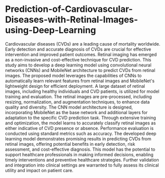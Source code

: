 # Prediction-of-Cardiovascular-Diseases-with-Retinal-Images-using-Deep-Learning

Cardiovascular diseases (CVDs) are a leading cause of mortality worldwide. Early detection and accurate diagnosis of CVDs are crucial for effective intervention and improved patient outcomes. Retinal imaging has emerged as a non-invasive and cost-effective technique for CVD prediction. This study aims to develop a deep learning model using convolutional neural networks (CNNs) and MobileNet architecture to predict CVDs from retinal images. The proposed model leverages the capabilities of CNNs to automatically learn relevant features from retinal images and MobileNet's lightweight design for efficient deployment. A large dataset of retinal images, including healthy individuals and CVD patients, is utilized for model training and evaluation. The retinal images are pre-processed, including resizing, normalization, and augmentation techniques, to enhance data quality and diversity. The CNN model architecture is designed, incorporating MobileNet as the base network and additional layers for adaptation to the specific CVD prediction task. Through extensive training and optimization, the model learns to accurately classify retinal images as either indicative of CVD presence or absence. Performance evaluation is conducted using standard metrics such as accuracy. The developed deep learning model demonstrates promising results in predicting CVDs from retinal images, offering potential benefits in early detection, risk assessment, and cost-effective diagnosis. This model has the potential to support healthcare professionals in making informed decisions, enabling timely interventions and preventive healthcare strategies. Further validation and integration into clinical settings are warranted to fully assess its clinical utility and impact on patient care.
